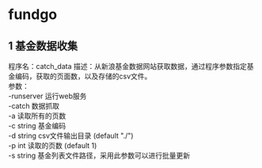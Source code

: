 # fundgo

  ## 1 基金数据收集
  程序名：catch_data
  描述：从新浪基金数据网站获取数据，通过程序参数指定基金编码，获取的页面数，以及存储的csv文件。  
  参数：  
  -runserver 运行web服务  
  -catch 数据抓取  
  -a    读取所有的页数  
  -c string 基金编码  
  -d string csv文件输出目录 (default "./")   
  -p int 读取的页数 (default 1)  
  -s string 基金列表文件路径，采用此参数可以进行批量更新  